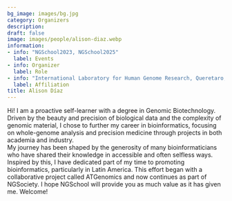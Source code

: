 ```yaml
---
bg_image: images/bg.jpg
category: Organizers
description: 
draft: false
image: images/people/alison-diaz.webp
information:
- info: "NGSchool2023, NGSchool2025"
  label: Events
- info: Organizer
  label: Role
- info: "International Laboratory for Human Genome Research, Queretaro, Mexico"
  label: Affiliation
title: Alison Díaz
---
```


Hi! I am a proactive self-learner with a degree in Genomic Biotechnology. Driven by the beauty and precision of biological data and the complexity of genomic material, I chose to further my career in bioinformatics, focusing on whole-genome analysis and precision medicine through projects in both academia and industry.<br>
My journey has been shaped by the generosity of many bioinformaticians who have shared their knowledge in accessible and often selfless ways. Inspired by this, I have dedicated part of my time to promoting bioinformatics, particularly in Latin America. This effort began with a collaborative project called ATGenomics and now continues as part of NGSociety. I hope NGSchool will provide you as much value as it has given me. Welcome!

